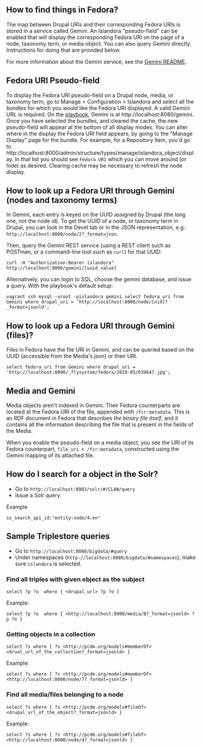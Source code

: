 ## How to find things in Fedora?

The map between Drupal URIs and their corresponding Fedora URIs is stored in a service called Gemini. An Islandora "pseudo-field" can be enabled that will display the corresponding Fedora URI on the page of a node, taxonomy term, or media object.  You can also query Gemini directly. Instructions for doing that are provided below.

For more information about the Gemini service, see the [Gemini README](https://github.com/Islandora-CLAW/Crayfish/tree/master/Gemini).

## Fedora URI Pseudo-field

To display the Fedora URI  pseudo-field on a Drupal node, media, or taxonomy term, go to Manage > Configuration > Islandora and select all the bundles for which you would like the Fedora URI displayed. A valid Gemini URL is required. On the [playbook](https://github.com/Islandora-Devops/claw-playbook), Gemini is at http://localhost:8080/gemini. Once you have selected the bundles, and cleared the cache, the new pseudo-field will appear at the bottom of all display modes. You can alter where in the display the Fedora URI field appears, by going to the "Manage Display" page for the bundle. For example, for a Repository Item, you'd go to http://localhost:8000/admin/structure/types/manage/islandora_object/display. In that list you should see `Fedora URI` which you can move around (or hide) as desired. Clearing cache may be necessary to refresh the node display.


## How to look up a Fedora URI through Gemini (nodes and taxonomy terms)

In Gemini, each entry is keyed on the UUID assigned by Drupal (the long one, not the node id). To get the UUID of a node, or taxonomy term in Drupal, you can look in the Devel tab or in the JSON representation, e.g.: `http://localhost:8000/node/2?_format=json`.  

Then, query the Gemini REST service (using a REST client such as POSTman, or a command-line tool such as `curl`) for that UUID: 

```
curl -H "Authorization:Bearer islandora" http://localhost:8000/gemini/[uuid_value]
```

Alternatively, you can login to SQL, choose the gemini database, and issue a query. With the playbook's default setup:

`
vagrant ssh
mysql -uroot -pislandora gemini
select fedora_uri from Gemini where drupal_uri = 'http://localhost:8000/node/[nid]?_format=jsonld';
`

## How to look up a Fedora URI through Gemini (files)?
Files in Fedora have the file URI in Gemini, and can be queried based on the UUID (accessible from the Media's json) or their URI.

`
select fedora_uri from Gemini where drupal_uri = 'http://localhost:8000/_flysystem/fedora/2019-05/639647.jpg';
`

## Media and Gemini
Media objects aren't indexed in Gemini. Their Fedora counterparts are located at the Fedora URI of the file, appended with `/fcr:metadata`. This is an RDF document in Fedora that describes _the binary file itself_, and it contains all the information describing the file that is present in the fields of the Media. 

When you enable the pseudo-field on a media object, you see the URI of its Fedora counterpart, `file_uri + /fcr:metadata`,  constructed using the Gemini mapping of its attached file.  


## How do I search for a object in the Solr?
* Go to `http://localhost:8983/solr/#/CLAW/query`
* Issue a Solr query.

Example
```
ss_search_api_id:"entity:node/4:en"
```

## Sample Triplestore queries
* Go to `http://localhost:8080/bigdata/#query`
* Under namespaces (`http://localhost:8080/bigdata/#namespaces`), make sure `islandora` is selected.  

### Find all triples with given object as the subject
```
select ?p ?o  where { <drupal_url> ?p ?o }
```

Example:

```
select ?p ?o  where { <http://localhost:8000/media/8?_format=jsonld> ?p ?o }
```

### Getting objects in a collection
```
select ?s where { ?s <http://pcdm.org/models#memberOf> <drual_url_of_the_collection?_format=jsonld> }
```

Example:

```
select ?s where { ?s <http://pcdm.org/models#memberOf> <http://localhost:8000/node/7?_format=jsonld> }
```

### Find all media/files belonging to a node

```
select ?s where { ?s <http://pcdm.org/models#fileOf> <drupal_url_of_the_object?_format=jsonld> }
```

Example:

```
select ?s where { ?s <http://pcdm.org/models#fileOf> <http://localhost:8000/node/4?_format=jsonld> }
```
